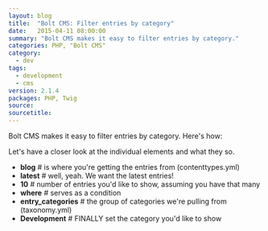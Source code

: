 ```yaml
---
layout: blog
title:  "Bolt CMS: Filter entries by category"
date:   2015-04-11 08:00:00
summary: "Bolt CMS makes it easy to filter entries by category."
categories: PHP, "Bolt CMS"
category:
  - dev
tags:
  - development
  - cms
version: 2.1.4
packages: PHP, Twig
source:
sourcetitle:
---
```


Bolt CMS makes it easy to filter entries by category. Here's how:

<script src="https://gist.github.com/franzos/13a7eb4ec60990c00447.js"></script>

Let's have a closer look at the individual elements and what they so.

- **blog** # is where you're getting the entries from (contenttypes.yml)
- **latest** # well, yeah. We want the latest entries!
- **10** # number of entries you'd like to show, assuming you have that many
- **where** # serves as a condition
- **entry_categories** # the group of categories we're pulling from (taxonomy.yml)
- **Development** # FINALLY set the category you'd like to show
